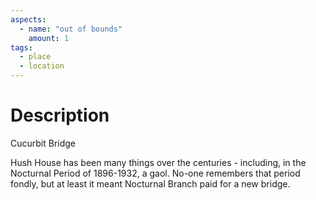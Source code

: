 ```yaml
---
aspects:
  - name: "out of bounds"
    amount: 1
tags:
  - place
  - location
---
```

# Description
Cucurbit Bridge

Hush House has been many things over the centuries - including, in the Nocturnal Period of 1896-1932, a gaol. No-one remembers that period fondly, but at least it meant Nocturnal Branch paid for a new bridge.